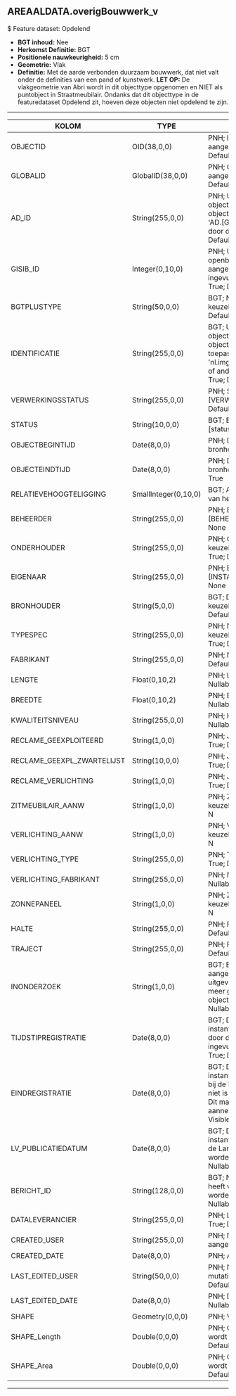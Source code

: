 ## AREAALDATA.overigBouwwerk_v

$ Feature dataset: Opdelend

* __BGT inhoud:__ Nee
* __Herkomst Definitie:__ BGT
* __Positionele nauwkeurigheid:__ 5 cm
* __Geometrie:__ Vlak
* __Definitie:__ Met de aarde verbonden duurzaam bouwwerk, dat niet valt onder de definities van een pand of kunstwerk. __LET OP:__ De vlakgeometrie van Abri wordt in dit objecttype opgenomen en NIET als puntobject in Straatmeubilair. Ondanks dat dit objecttype in de featuredataset Opdelend zit, hoeven deze objecten niet opdelend te zijn.

***

|KOLOM                              |TYPE          	           |DEFINITIE|
|------                          	|----          	           |-----    |
|OBJECTID                           |OID(38,0,0)               |PNH; Intern ArcGIS Identificatienummer, aangemaakt door ArcGIS; Nullable: False; Default: None|
|GLOBALID                           |GlobalID(38,0,0)          |PNH; Global Unique Identifier,  aangemaakt door ArcGIS; Nullable: False; Default: None|
|AD_ID                              |String(255,0,0)           |PNH; Uniek identificatienummer voor het object dat onveranderlijk is zolang het object bestaat in Areaaldata: in format 'AD.[GUID]'. Dit moet worden ingevuld door de aannemer; Nullable: False; Default: None|
|GISIB_ID                           |Integer(0,10,0)           |PNH; Uniek Identificatienummer beheer openbare ruimte (GISIB), wordt aangemaakt in GISIB en mag niet worden ingevuld door de aannemer; Nullable: True; Default: None|
|BGTPLUSTYPE                        |String(50,0,0)            |BGT; Nadere type omschrijving in de BGT; keuzelijst [typeOBWVlak]; Nullable: False; Default: None|
|IDENTIFICATIE                      |String(255,0,0)           |BGT; Uniek identificatienummer voor het object dat onveranderlijk is zolang het object bestaat: bevat indien van toepassing BGT/IMKL ID in format 'nl.imgeo/imkl.bronhouderscode.LokaalID' of anders: '00000'.LokaalID; Nullable: True; Default: None|
|VERWERKINGSSTATUS                  |String(255,0,0)           |PNH; Status van de gegevens; keuzelijst [VERWERKINGSSTATUS]; Nullable: False; Default: Nieuw|
|STATUS                             |String(10,0,0)            |BGT; BGT status van het object; keuzelijst [status]; Nullable: False; Default: bestaand|
|OBJECTBEGINTIJD                    |Date(8,0,0)               |PNH; Datum waarop het object bij de bronhouder is ontstaan; Nullable: True|
|OBJECTEINDTIJD                     |Date(8,0,0)               |PNH; Datum waarop het object bij de bronhouder niet meer geldig is; Nullable: True|
|RELATIEVEHOOGTELIGGING             |SmallInteger(0,10,0)      |BGT; Aanduiding voor de relatieve hoogte van het object; Nullable: False; Default: 0|
|BEHEERDER                          |String(255,0,0)           |PNH; Beheerder van het object; keuzelijst [BEHEERDER]; Nullable: True; Default: None|
|ONDERHOUDER                        |String(255,0,0)           |PNH; Onderhouder van het object; keuzelijst [ONDERHOUDER]; Nullable: True; Default: None|
|EIGENAAR                           |String(255,0,0)           |PNH; Eigenaar van het object; keuzelijst [INSTANTIE]; Nullable: True; Default: None|
|BRONHOUDER                         |String(5,0,0)             |BGT; De bronhoudercode van het object; keuzelijst [bronhouder]; Nullable: False; Default: None|
|TYPESPEC                           |String(255,0,0)           |PNH; Nadere typering van het object; keuzelijst [typeSpecOBWVlak]; Nullable: True; Default: None|
|FABRIKANT                          |String(255,0,0)           |PNH; Naam vd Fabrikant; Nullable: True; Default: None|
|LENGTE                             |Float(0,10,2)             |PNH; Lengte in Meters, 2 decimalen; Nullable: True|
|BREEDTE                            |Float(0,10,2)             |PNH; Breedte in Meters, 2 decimalen; Nullable: True|
|KWALITEITSNIVEAU                   |String(255,0,0)           |PNH; Kwaliteitsniveau [ONDERHOUDER]; Nullable: True; Default: None|
|RECLAME_GEEXPLOITEERD              |String(1,0,0)             |PNH; Ja/Nee; keuzelijst [jaNee]; Nullable: True; Default: N|
|RECLAME_GEEXPL_ZWARTELIJST         |String(10,0,0)            |PNH; Ja/Nee; keuzelijst [jaNee]; Nullable: True; Default: N|
|RECLAME_VERLICHTING                |String(1,0,0)             |PNH; Ja/Nee; keuzelijst [jaNee]; Nullable: True; Default: N|
|ZITMEUBILAIR_AANW                  |String(1,0,0)             |PNH; Zitmeubilair aanwezig Ja/Nee; keuzelijst [jaNee]; Nullable: True; Default: N|
|VERLICHTING_AANW                   |String(1,0,0)             |PNH; Verlichting aanwezig Ja/Nee; keuzelijst [jaNee]; Nullable: True; Default: N|
|VERLICHTING_TYPE                   |String(255,0,0)           |PNH; Type verlichting (led/../); Nullable: True; Default: None|
|VERLICHTING_FABRIKANT              |String(255,0,0)           |PNH; Naam van de verlichtingsfabrikant; Nullable: True; Default: None|
|ZONNEPANEEL                        |String(1,0,0)             |PNH; Zonnepaneel aanwezig Ja/Nee; keuzelijst [jaNee]; Nullable: True; Default: N|
|HALTE                              |String(255,0,0)           |PNH; FK naar halte_v; Nullable: True; Default: None|
|TRAJECT                            |String(255,0,0)           |PNH; FK naar traject_v; Nullable: True; Default: None|
|INONDERZOEK                        |String(1,0,0)             |BGT; Een aanduiding waarmee wordt aangegeven dat een onderzoek wordt uitgevoerd naar de juistheid van een of meer gegevens van het betreffende object: Ja/Nee; keuzelijst [jaNee]; Nullable: False; Default: N; Visible:No|
|TIJDSTIPREGISTRATIE                |Date(8,0,0)               |BGT; Datum en tijdstip waarop deze instantie van het object is opgenomen door de bronhouder. Dit mag niet worden ingevuld door de aannemer; Nullable: True; Default: None; Visible:No|
|EINDREGISTRATIE                    |Date(8,0,0)               |BGT; Datum en tijdstip waarop deze instantie van het object niet meer geldig is bij de bronhouder. Wanneer deze waarde niet is ingevuld is de instantie nog geldig. Dit mag niet worden ingevuld door de aannemer; Nullable: True; Default: None; Visible:No|
|LV_PUBLICATIEDATUM                 |Date(8,0,0)               |BGT; Datum en tijdstip waarop deze instantie van het object is opgenomen in de Landelijke Voorziening. Dit mag niet worden ingevuld door de aannemer; Nullable: True; Default: None; Visible:No|
|BERICHT_ID                         |String(128,0,0)           |BGT; Nummer van het bericht dat PNH heeft verzonden naar LV. Dit mag niet worden ingevuld door de aannemer; Nullable: True; Default: None; Visible:No|
|DATALEVERANCIER                    |String(255,0,0)           |PNH; Leverancier van de data; Nullable: True; Default: None|
|CREATED_USER                       |String(255,0,0)           |PNH; Naam van gebruiker die de rij heeft aangemaakt; Nullable: True; Default: None|
|CREATED_DATE                       |Date(8,0,0)               |PNH; Aanmaakdatum; Nullable: True|
|LAST_EDITED_USER                   |String(50,0,0)            |PNH; Naam van gebruiker die de laatste mutatie heeft doorgevoerd; Nullable: True; Default: None|
|LAST_EDITED_DATE                   |Date(8,0,0)               |PNH; Datum van de laatste mutatie; Nullable: True|
|SHAPE                              |Geometry(0,0,0)           |PNH; Vlak|
|SHAPE_Length                       |Double(0,0,0)             |PNH; Omtrek in meters, 5 decimalen. Dit wordt automatisch gevuld; Nullable: False; Default: None|
|SHAPE_Area                         |Double(0,0,0)             |PNH; Oppervlakte in m2, 5 decimalen. Dit wordt automatisch gevuld; Nullable: False; Default: None|



***
